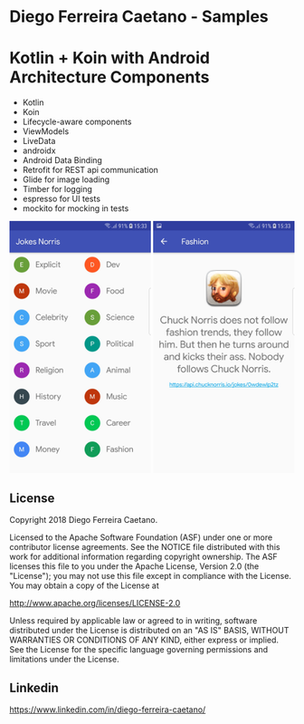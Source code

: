# Diego Ferreira Caetano - Samples

# Kotlin + Koin  with Android Architecture Components
- Kotlin
- Koin
- Lifecycle-aware components
- ViewModels
- LiveData
- androidx
- Android Data Binding
- Retrofit for REST api communication
- Glide for image loading
- Timber for logging
- espresso for UI tests
- mockito for mocking in tests

<img src="https://raw.githubusercontent.com/diegoferreiracaetano/joke_norris/master/img/list.jpg" width="250" />         <img src="https://raw.githubusercontent.com/diegoferreiracaetano/joke_norris/master/img/detail.jpg" width="250" />

License
-------

Copyright 2018 Diego Ferreira Caetano.

Licensed to the Apache Software Foundation (ASF) under one or more contributor
license agreements.  See the NOTICE file distributed with this work for
additional information regarding copyright ownership.  The ASF licenses this
file to you under the Apache License, Version 2.0 (the "License"); you may not
use this file except in compliance with the License.  You may obtain a copy of
the License at

http://www.apache.org/licenses/LICENSE-2.0

Unless required by applicable law or agreed to in writing, software
distributed under the License is distributed on an "AS IS" BASIS, WITHOUT
WARRANTIES OR CONDITIONS OF ANY KIND, either express or implied.  See the
License for the specific language governing permissions and limitations under
the License.

Linkedin
-------
https://www.linkedin.com/in/diego-ferreira-caetano/

